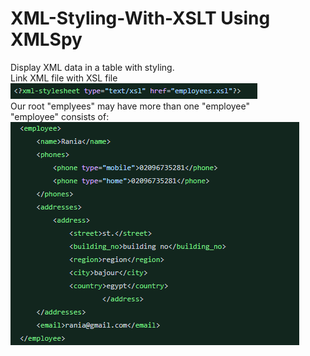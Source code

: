 # XML-Styling-With-XSLT Using XMLSpy
Display XML data in a table with styling.\
Link XML file with XSL file\
![Link](link.PNG)\
Our root "emplyees" may have more than one "employee"\
"employee" consists of:\
![Employee](employee.PNG)
